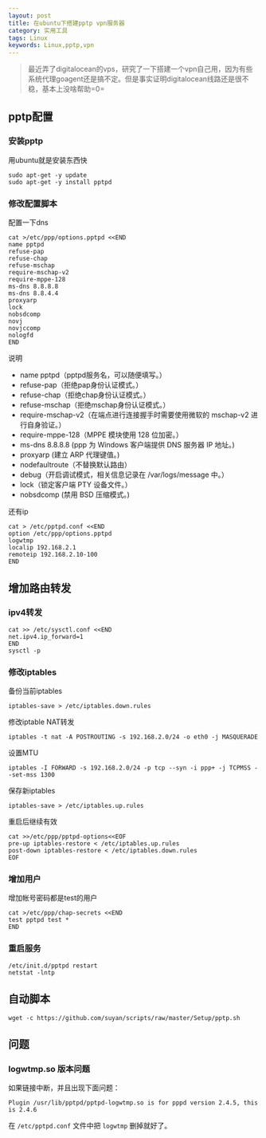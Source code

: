 ```yaml
---
layout: post
title: 在ubuntu下搭建pptp vpn服务器
category: 实用工具
tags: Linux
keywords: Linux,pptp,vpn
---
```


>最近弄了digitalocean的vps，研究了一下搭建一个vpn自己用，因为有些系统代理goagent还是搞不定。但是事实证明digitalocean线路还是很不稳，基本上没啥帮助=0=

## pptp配置

### 安装pptp
用ubuntu就是安装东西快

    sudo apt-get -y update
    sudo apt-get -y install pptpd

### 修改配置脚本
配置一下dns

    cat >/etc/ppp/options.pptpd <<END
    name pptpd
    refuse-pap
    refuse-chap
    refuse-mschap
    require-mschap-v2
    require-mppe-128
    ms-dns 8.8.8.8
    ms-dns 8.8.4.4
    proxyarp
    lock
    nobsdcomp 
    novj
    novjccomp
    nologfd
    END

说明

- name pptpd（pptpd服务名，可以随便填写。）
- refuse-pap（拒绝pap身份认证模式。）
- refuse-chap（拒绝chap身份认证模式。）
- refuse-mschap（拒绝mschap身份认证模式。）
- require-mschap-v2（在端点进行连接握手时需要使用微软的 mschap-v2 进行自身验证。）
- require-mppe-128（MPPE 模块使用 128 位加密。）
- ms-dns 8.8.8.8 (ppp 为 Windows 客户端提供 DNS 服务器 IP 地址。)
- proxyarp (建立 ARP 代理键值。)
- nodefaultroute（不替换默认路由）
- debug（开启调试模式，相关信息记录在 /var/logs/message 中。）
- lock（锁定客户端 PTY 设备文件。）
- nobsdcomp (禁用 BSD 压缩模式。)

还有ip

    cat > /etc/pptpd.conf <<END
    option /etc/ppp/options.pptpd
    logwtmp
    localip 192.168.2.1
    remoteip 192.168.2.10-100
    END

## 增加路由转发
### ipv4转发
    
    cat >> /etc/sysctl.conf <<END
    net.ipv4.ip_forward=1
    END
    sysctl -p

### 修改iptables

备份当前iptables

    iptables-save > /etc/iptables.down.rules

修改iptable NAT转发

    iptables -t nat -A POSTROUTING -s 192.168.2.0/24 -o eth0 -j MASQUERADE

设置MTU

    iptables -I FORWARD -s 192.168.2.0/24 -p tcp --syn -i ppp+ -j TCPMSS --set-mss 1300

保存新iptables

    iptables-save > /etc/iptables.up.rules

重启后继续有效

    cat >>/etc/ppp/pptpd-options<<EOF
    pre-up iptables-restore < /etc/iptables.up.rules
    post-down iptables-restore < /etc/iptables.down.rules
    EOF

### 增加用户

增加帐号密码都是test的用户

    cat >/etc/ppp/chap-secrets <<END
    test pptpd test *
    END

### 重启服务

    /etc/init.d/pptpd restart
    netstat -lntp

## 自动脚本

    wget -c https://github.com/suyan/scripts/raw/master/Setup/pptp.sh

## 问题

### logwtmp.so 版本问题

如果链接中断，并且出现下面问题：

    Plugin /usr/lib/pptpd/pptpd-logwtmp.so is for pppd version 2.4.5, this is 2.4.6

在 `/etc/pptpd.conf` 文件中把 `logwtmp` 删掉就好了。
